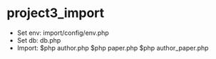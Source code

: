 # project3_import
- Set env: import/config/env.php
- Set db: db.php
- Import: 
	$php author.php
	$php paper.php
	$php author_paper.php